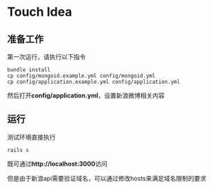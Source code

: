 Touch Idea
===========

## 准备工作
第一次运行，请执行以下指令
```
bundle install
cp config/mongoid.example.yml config/mongoid.yml
cp config/application.example.yml config/application.yml
```

然后打开**config/application.yml**，设置新浪微博相关内容

## 运行
测试环境直接执行
```
rails s
```
既可通过**http://localhost:3000**访问

但是由于新浪api需要验证域名，可以通过修改hosts来满足域名限制的要求
